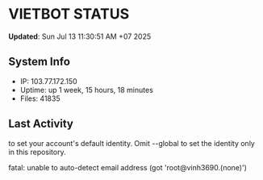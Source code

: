 # VIETBOT STATUS
**Updated**: Sun Jul 13 11:30:51 AM +07 2025

## System Info
- IP: 103.77.172.150
- Uptime: up 1 week, 15 hours, 18 minutes
- Files: 41835

## Last Activity

to set your account's default identity.
Omit --global to set the identity only in this repository.

fatal: unable to auto-detect email address (got 'root@vinh3690.(none)')
